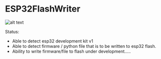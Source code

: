 # ESP32FlashWriter

![alt text](https://github.com/sunbearc22/ESP32FlashWriter/tree/master/image)

Status:
- Able to detect esp32 development kit v1
- Able to detect firmware / python file that is to be written to esp32 flash.
- Ability to write firmware/file to flash under development.....
